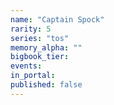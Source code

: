 ```yaml
---
name: "Captain Spock"
rarity: 5
series: "tos"
memory_alpha: ""
bigbook_tier:
events:
in_portal:
published: false
---
```

